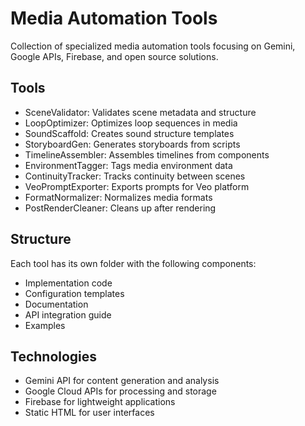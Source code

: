 # Media Automation Tools

Collection of specialized media automation tools focusing on Gemini, Google APIs, Firebase, and open source solutions.

## Tools

- SceneValidator: Validates scene metadata and structure
- LoopOptimizer: Optimizes loop sequences in media
- SoundScaffold: Creates sound structure templates
- StoryboardGen: Generates storyboards from scripts
- TimelineAssembler: Assembles timelines from components
- EnvironmentTagger: Tags media environment data
- ContinuityTracker: Tracks continuity between scenes
- VeoPromptExporter: Exports prompts for Veo platform
- FormatNormalizer: Normalizes media formats
- PostRenderCleaner: Cleans up after rendering

## Structure

Each tool has its own folder with the following components:
- Implementation code
- Configuration templates
- Documentation
- API integration guide
- Examples

## Technologies

- Gemini API for content generation and analysis
- Google Cloud APIs for processing and storage
- Firebase for lightweight applications
- Static HTML for user interfaces
